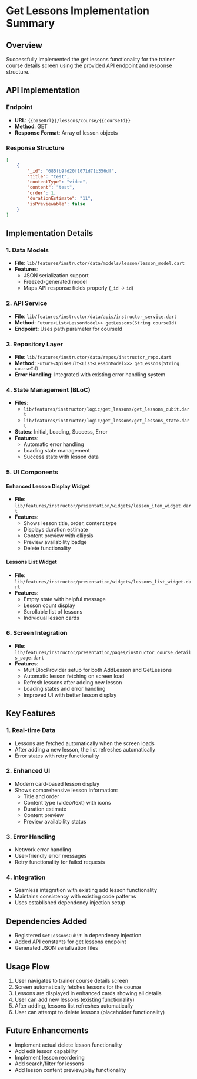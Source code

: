 # Get Lessons Implementation Summary

## Overview

Successfully implemented the get lessons functionality for the trainer course details screen using the provided API endpoint and response structure.

## API Implementation

### Endpoint

- **URL**: `{{baseUrl}}/lessons/course/{{courseId}}`  
- **Method**: GET
- **Response Format**: Array of lesson objects

### Response Structure

```json
[
    {
        "_id": "685fb9fd20f1071d71b356df",
        "title": "test",
        "contentType": "video",
        "content": "test",
        "order": 1,
        "durationEstimate": "11",
        "isPreviewable": false
    }
]
```

## Implementation Details

### 1. Data Models

- **File**: `lib/features/instructor/data/models/lesson/lesson_model.dart`
- **Features**:
  - JSON serialization support
  - Freezed-generated model
  - Maps API response fields properly (`_id` → `id`)

### 2. API Service

- **File**: `lib/features/instructor/data/apis/instructor_service.dart`
- **Method**: `Future<List<LessonModel>> getLessons(String courseId)`
- **Endpoint**: Uses path parameter for courseId

### 3. Repository Layer

- **File**: `lib/features/instructor/data/repos/instructor_repo.dart`
- **Method**: `Future<ApiResult<List<LessonModel>>> getLessons(String courseId)`
- **Error Handling**: Integrated with existing error handling system

### 4. State Management (BLoC)

- **Files**:
  - `lib/features/instructor/logic/get_lessons/get_lessons_cubit.dart`
  - `lib/features/instructor/logic/get_lessons/get_lessons_state.dart`
- **States**: Initial, Loading, Success, Error
- **Features**:
  - Automatic error handling
  - Loading state management
  - Success state with lesson data

### 5. UI Components

#### Enhanced Lesson Display Widget

- **File**: `lib/features/instructor/presentation/widgets/lesson_item_widget.dart`
- **Features**:
  - Shows lesson title, order, content type
  - Displays duration estimate
  - Content preview with ellipsis
  - Preview availability badge
  - Delete functionality

#### Lessons List Widget

- **File**: `lib/features/instructor/presentation/widgets/lessons_list_widget.dart`
- **Features**:
  - Empty state with helpful message
  - Lesson count display
  - Scrollable list of lessons
  - Individual lesson cards

### 6. Screen Integration

- **File**: `lib/features/instructor/presentation/pages/instructor_course_details_page.dart`
- **Features**:
  - MultiBlocProvider setup for both AddLesson and GetLessons
  - Automatic lesson fetching on screen load
  - Refresh lessons after adding new lesson
  - Loading states and error handling
  - Improved UI with better lesson display

## Key Features

### 1. Real-time Data

- Lessons are fetched automatically when the screen loads
- After adding a new lesson, the list refreshes automatically
- Error states with retry functionality

### 2. Enhanced UI

- Modern card-based lesson display
- Shows comprehensive lesson information:
  - Title and order
  - Content type (video/text) with icons
  - Duration estimate
  - Content preview
  - Preview availability status

### 3. Error Handling

- Network error handling
- User-friendly error messages
- Retry functionality for failed requests

### 4. Integration

- Seamless integration with existing add lesson functionality
- Maintains consistency with existing code patterns
- Uses established dependency injection setup

## Dependencies Added

- Registered `GetLessonsCubit` in dependency injection
- Added API constants for get lessons endpoint
- Generated JSON serialization files

## Usage Flow

1. User navigates to trainer course details screen
2. Screen automatically fetches lessons for the course
3. Lessons are displayed in enhanced cards showing all details
4. User can add new lessons (existing functionality)
5. After adding, lessons list refreshes automatically
6. User can attempt to delete lessons (placeholder functionality)

## Future Enhancements

- Implement actual delete lesson functionality
- Add edit lesson capability
- Implement lesson reordering
- Add search/filter for lessons
- Add lesson content preview/play functionality
